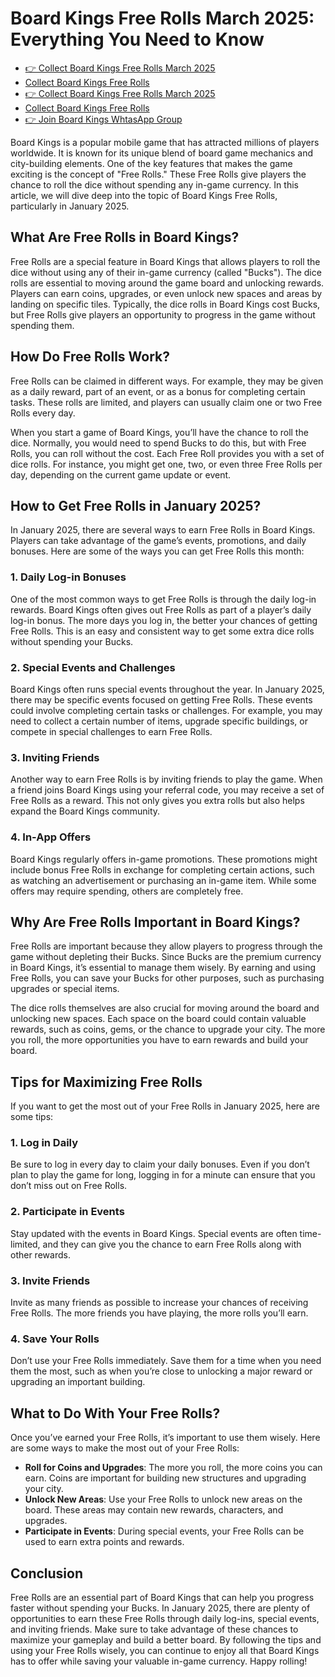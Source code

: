 # Board Kings Free Rolls March 2025: Everything You Need to Know

 - [👉 Collect Board Kings Free Rolls March 2025](https://srtech2020.in/board-kings-free-rolls.html)
 - [Collect Board Kings Free Rolls](https://chat.whatsapp.com/JS2ZPF8HC3X9ZtM277rTHa)
 - [👉 Collect Board Kings Free Rolls March 2025](https://chat.whatsapp.com/JS2ZPF8HC3X9ZtM277rTHa)
 - [Collect Board Kings Free Rolls](https://srtech2020.in/board-kings-free-rolls.html)
 - [👉 Join Board Kings WhtasApp Group](https://chat.whatsapp.com/JS2ZPF8HC3X9ZtM277rTHa)

Board Kings is a popular mobile game that has attracted millions of players worldwide. It is known for its unique blend of board game mechanics and city-building elements. One of the key features that makes the game exciting is the concept of "Free Rolls." These Free Rolls give players the chance to roll the dice without spending any in-game currency. In this article, we will dive deep into the topic of Board Kings Free Rolls, particularly in January 2025.

## What Are Free Rolls in Board Kings?

Free Rolls are a special feature in Board Kings that allows players to roll the dice without using any of their in-game currency (called "Bucks"). The dice rolls are essential to moving around the game board and unlocking rewards. Players can earn coins, upgrades, or even unlock new spaces and areas by landing on specific tiles. Typically, the dice rolls in Board Kings cost Bucks, but Free Rolls give players an opportunity to progress in the game without spending them.

## How Do Free Rolls Work?

Free Rolls can be claimed in different ways. For example, they may be given as a daily reward, part of an event, or as a bonus for completing certain tasks. These rolls are limited, and players can usually claim one or two Free Rolls every day. 

When you start a game of Board Kings, you’ll have the chance to roll the dice. Normally, you would need to spend Bucks to do this, but with Free Rolls, you can roll without the cost. Each Free Roll provides you with a set of dice rolls. For instance, you might get one, two, or even three Free Rolls per day, depending on the current game update or event.

## How to Get Free Rolls in January 2025?

In January 2025, there are several ways to earn Free Rolls in Board Kings. Players can take advantage of the game’s events, promotions, and daily bonuses. Here are some of the ways you can get Free Rolls this month:

### 1. Daily Log-in Bonuses
One of the most common ways to get Free Rolls is through the daily log-in rewards. Board Kings often gives out Free Rolls as part of a player’s daily log-in bonus. The more days you log in, the better your chances of getting Free Rolls. This is an easy and consistent way to get some extra dice rolls without spending your Bucks.

### 2. Special Events and Challenges
Board Kings often runs special events throughout the year. In January 2025, there may be specific events focused on getting Free Rolls. These events could involve completing certain tasks or challenges. For example, you may need to collect a certain number of items, upgrade specific buildings, or compete in special challenges to earn Free Rolls.

### 3. Inviting Friends
Another way to earn Free Rolls is by inviting friends to play the game. When a friend joins Board Kings using your referral code, you may receive a set of Free Rolls as a reward. This not only gives you extra rolls but also helps expand the Board Kings community.

### 4. In-App Offers
Board Kings regularly offers in-game promotions. These promotions might include bonus Free Rolls in exchange for completing certain actions, such as watching an advertisement or purchasing an in-game item. While some offers may require spending, others are completely free.

## Why Are Free Rolls Important in Board Kings?

Free Rolls are important because they allow players to progress through the game without depleting their Bucks. Since Bucks are the premium currency in Board Kings, it’s essential to manage them wisely. By earning and using Free Rolls, you can save your Bucks for other purposes, such as purchasing upgrades or special items.

The dice rolls themselves are also crucial for moving around the board and unlocking new spaces. Each space on the board could contain valuable rewards, such as coins, gems, or the chance to upgrade your city. The more you roll, the more opportunities you have to earn rewards and build your board.

## Tips for Maximizing Free Rolls

If you want to get the most out of your Free Rolls in January 2025, here are some tips:

### 1. Log in Daily
Be sure to log in every day to claim your daily bonuses. Even if you don’t plan to play the game for long, logging in for a minute can ensure that you don’t miss out on Free Rolls.

### 2. Participate in Events
Stay updated with the events in Board Kings. Special events are often time-limited, and they can give you the chance to earn Free Rolls along with other rewards.

### 3. Invite Friends
Invite as many friends as possible to increase your chances of receiving Free Rolls. The more friends you have playing, the more rolls you’ll earn.

### 4. Save Your Rolls
Don’t use your Free Rolls immediately. Save them for a time when you need them the most, such as when you’re close to unlocking a major reward or upgrading an important building.

## What to Do With Your Free Rolls?

Once you’ve earned your Free Rolls, it’s important to use them wisely. Here are some ways to make the most out of your Free Rolls:

- **Roll for Coins and Upgrades**: The more you roll, the more coins you can earn. Coins are important for building new structures and upgrading your city.
- **Unlock New Areas**: Use your Free Rolls to unlock new areas on the board. These areas may contain new rewards, characters, and upgrades.
- **Participate in Events**: During special events, your Free Rolls can be used to earn extra points and rewards.

## Conclusion

Free Rolls are an essential part of Board Kings that can help you progress faster without spending your Bucks. In January 2025, there are plenty of opportunities to earn these Free Rolls through daily log-ins, special events, and inviting friends. Make sure to take advantage of these chances to maximize your gameplay and build a better board. By following the tips and using your Free Rolls wisely, you can continue to enjoy all that Board Kings has to offer while saving your valuable in-game currency. Happy rolling!
